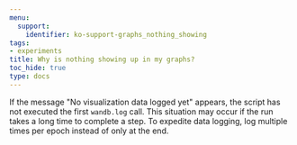 ```yaml
---
menu:
  support:
    identifier: ko-support-graphs_nothing_showing
tags:
- experiments
title: Why is nothing showing up in my graphs?
toc_hide: true
type: docs
---
```


If the message "No visualization data logged yet" appears, the script has not executed the first `wandb.log` call. This situation may occur if the run takes a long time to complete a step. To expedite data logging, log multiple times per epoch instead of only at the end.